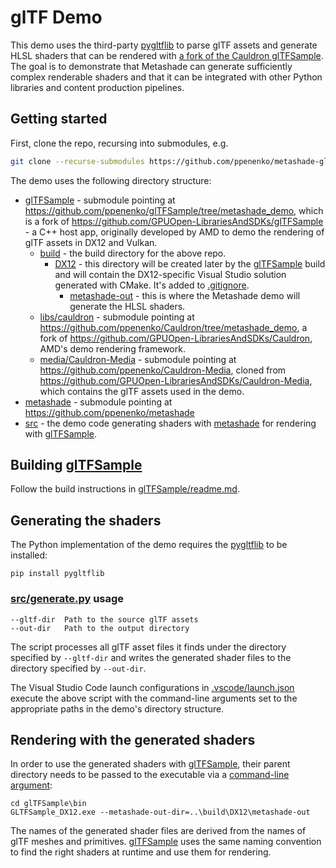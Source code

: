 # glTF Demo

This demo uses the third-party [pygltflib](https://pypi.org/project/pygltflib/) to parse glTF assets and generate HLSL shaders that can be rendered with [a fork of the Cauldron glTFSample](https://github.com/ppenenko/glTFSample/tree/metashade_demo).
The goal is to demonstrate that Metashade can generate sufficiently complex renderable shaders and that it can be integrated with other Python libraries and content production pipelines.

## Getting started

First, clone the repo, recursing into submodules, e.g.

```bash
git clone --recurse-submodules https://github.com/ppenenko/metashade-glTFSample.git
```

The demo uses the following directory structure:

   * [glTFSample](https://github.com/ppenenko/glTFSample/tree/metashade_demo) - submodule pointing at https://github.com/ppenenko/glTFSample/tree/metashade_demo, which is a fork of https://github.com/GPUOpen-LibrariesAndSDKs/glTFSample - a C++ host app, originally developed by AMD to demo the rendering of glTF assets in DX12 and Vulkan.
      * [build](https://github.com/ppenenko/glTFSample/tree/metashade_demo/build) - the build directory for the above repo.
         * [DX12](glTFSample/build/DX12) - this directory will be created later by the [glTFSample](https://github.com/ppenenko/glTFSample/tree/metashade_demo) build and will contain the DX12-specific Visual Studio solution generated with CMake. It's added to [.gitignore](https://github.com/ppenenko/glTFSample/tree/metashade_demo/.gitignore).
            * [metashade-out](glTFSample/build/DX12/metashade-out) - this is where the Metashade demo will generate the HLSL shaders.
      * [libs/cauldron](https://github.com/ppenenko/Cauldron/tree/metashade_demo) - submodule pointing at https://github.com/ppenenko/Cauldron/tree/metashade_demo, a fork of https://github.com/GPUOpen-LibrariesAndSDKs/Cauldron, AMD's demo rendering framework.
      * [media/Cauldron-Media](https://github.com/ppenenko/Cauldron-Media) - submodule pointing at https://github.com/ppenenko/Cauldron-Media, cloned from https://github.com/GPUOpen-LibrariesAndSDKs/Cauldron-Media, which contains the glTF assets used in the demo.
   * [metashade](https://github.com/ppenenko/metashade) - submodule pointing at https://github.com/ppenenko/metashade
   * [src](src) - the demo code generating shaders with [metashade](https://github.com/ppenenko/metashade) for rendering with [glTFSample](https://github.com/ppenenko/glTFSample/tree/metashade_demo).

## Building [glTFSample](https://github.com/ppenenko/glTFSample/tree/metashade_demo)

Follow the build instructions in [glTFSample/readme.md](https://github.com/ppenenko/glTFSample/blob/metashade_demo/readme.md#build-instructions).

## Generating the shaders

The Python implementation of the demo requires the [pygltflib](https://pypi.org/project/pygltflib/) to be installed:

```
pip install pygltflib
```

### [src/generate.py](src/generate.py) usage

```
--gltf-dir  Path to the source glTF assets
--out-dir   Path to the output directory
```

The script processes all glTF asset files it finds under the directory specified by `--gltf-dir` and writes the generated shader files to the directory specified by `--out-dir`.

The Visual Studio Code launch configurations in [.vscode/launch.json](.vscode/launch.json) execute the above script with the command-line arguments set to the appropriate paths in the demo's directory structure.

## Rendering with the generated shaders

In order to use the generated shaders with [glTFSample](https://github.com/ppenenko/glTFSample/tree/metashade_demo), their parent directory needs to be passed to the executable via a [command-line argument](https://github.com/ppenenko/glTFSample/blob/metashade_demo/readme.md#command-line-interface):

```
cd glTFSample\bin
GLTFSample_DX12.exe --metashade-out-dir=..\build\DX12\metashade-out
```

The names of the generated shader files are derived from the names of glTF meshes and primitives. [glTFSample](https://github.com/ppenenko/glTFSample/tree/metashade_demo) uses the same naming convention to find the right shaders at runtime and use them for rendering.
